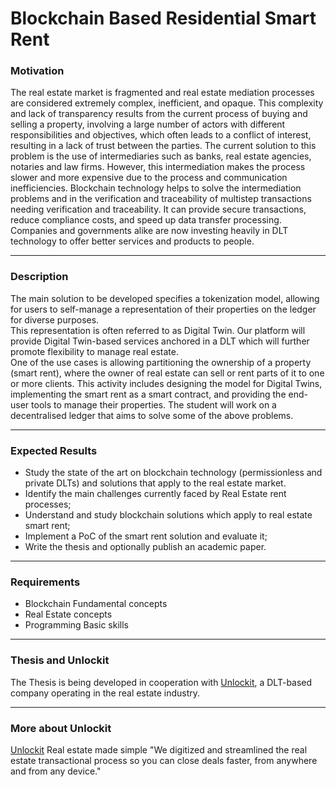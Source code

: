 # Blockchain Based Residential Smart Rent

### Motivation

The real estate market is fragmented and real estate mediation processes are considered extremely complex, inefficient, and opaque. This complexity and lack of transparency results from the current process of buying and selling a property, involving a large number of actors with different responsibilities and objectives, which often leads to a conflict of interest, resulting in a lack of trust between the parties. The current solution to this problem is the use of intermediaries such as banks, real estate agencies, notaries and law firms. However, this intermediation makes the process slower and more expensive due to the process and communication inefficiencies. 
Blockchain technology helps to solve the intermediation problems and in the verification and traceability of multistep transactions needing verification and traceability. It can provide secure transactions, reduce compliance costs, and speed up data transfer processing. 
Companies and governments alike are now investing heavily in DLT technology to offer better services and products to people.

---

### Description

The main solution to be developed specifies a tokenization model, allowing for users to self-manage a representation of their properties on the ledger for diverse purposes.  
This representation is often referred to as Digital Twin. Our platform will provide Digital Twin-based services anchored in a DLT which will further promote flexibility to manage real estate.  
One of the use cases is allowing partitioning the ownership of a property (smart rent), where the owner of real estate can sell or rent parts of it to one or more clients. 
This activity includes designing the model for Digital Twins, implementing the smart rent as a smart contract, and providing the end-user tools to manage their properties. 
The student will work on a decentralised ledger that aims to solve some of the above problems. 

---
 
### Expected Results

- Study the state of the art on blockchain technology (permissionless and private DLTs) and solutions that apply to the real estate market. 
- Identify the main challenges currently faced by Real Estate rent processes; 
- Understand and study blockchain solutions which apply to real estate smart rent; 
- Implement a PoC of the smart rent solution and evaluate it; 
- Write the thesis and optionally publish an academic paper.

---

### Requirements

- Blockchain Fundamental concepts 
- Real Estate concepts 
- Programming Basic skills 

---

### Thesis and Unlockit

The Thesis is being developed in cooperation with [Unlockit](https://unlockit.io/), a DLT-based company operating in the real estate industry. 

---

### More about Unlockit

[Unlockit](https://unlockit.io/)
Real estate made simple
"We digitized and streamlined the real estate transactional process so you can close deals faster, from anywhere and from any device."
